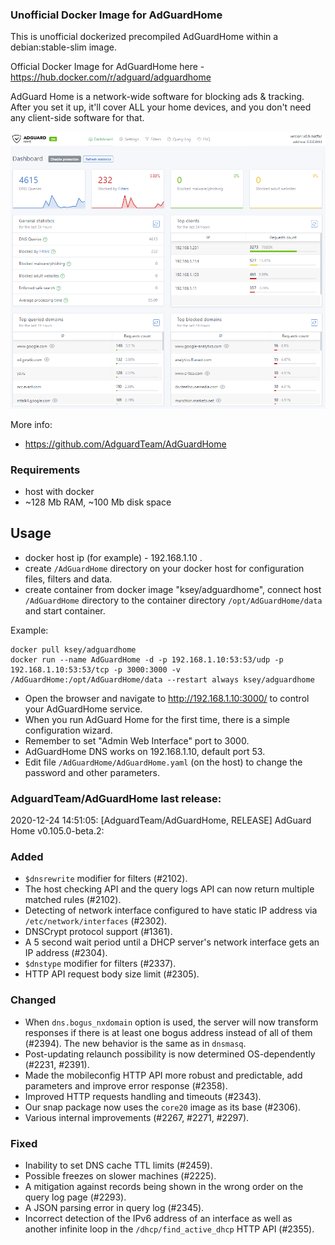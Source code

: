 ### Unofficial Docker Image for AdGuardHome
This is unofficial dockerized precompiled AdGuardHome within a debian:stable-slim image.

Official Docker Image for AdGuardHome here - https://hub.docker.com/r/adguard/adguardhome

AdGuard Home is a network-wide software for blocking ads & tracking. After you set it up, it'll cover ALL your home devices, and you don't need any client-side software for that.

![AdGuardHome](https://raw.githubusercontent.com/MrKsey/AdGuardHome/master/adh.PNG)

More info:
- https://github.com/AdguardTeam/AdGuardHome

### Requirements

* host with docker
* ~128 Mb RAM, ~100 Mb disk space 

## Usage

* docker host ip (for example) - 192.168.1.10 .
* create ```/AdGuardHome``` directory on your docker host for configuration files, filters and data.
* create container from docker image "ksey/adguardhome", connect host ```/AdGuardHome``` directory to the container directory ```/opt/AdGuardHome/data``` and start container.

Example:
```
docker pull ksey/adguardhome
docker run --name AdGuardHome -d -p 192.168.1.10:53:53/udp -p 192.168.1.10:53:53/tcp -p 3000:3000 -v /AdGuardHome:/opt/AdGuardHome/data --restart always ksey/adguardhome
```

* Open the browser and navigate to http://192.168.1.10:3000/ to control your AdGuardHome service.
* When you run AdGuard Home for the first time, there is a simple configuration wizard.
* Remember to set "Admin Web Interface" port to 3000.
* AdGuardHome DNS works on 192.168.1.10, default port 53.
* Edit file ```/AdGuardHome/AdGuardHome.yaml``` (on the host) to change the password and other parameters.




































































### AdguardTeam/AdGuardHome last release:
2020-12-24 14:51:05: [AdguardTeam/AdGuardHome, RELEASE] AdGuard Home v0.105.0-beta.2:

### Added

- `$dnsrewrite` modifier for filters (#2102).
- The host checking API and the query logs API can now return multiple matched rules (#2102).
- Detecting of network interface configured to have static IP address via `/etc/network/interfaces` (#2302).
- DNSCrypt protocol support (#1361).
- A 5 second wait period until a DHCP server's network interface gets an IP address (#2304).
- `$dnstype` modifier for filters (#2337).
- HTTP API request body size limit (#2305).

### Changed

- When `dns.bogus_nxdomain` option is used, the server will now transform responses if there is at least one bogus address instead of all of them (#2394).  The new behavior is the same as in `dnsmasq`.
- Post-updating relaunch possibility is now determined OS-dependently (#2231, #2391).
- Made the mobileconfig HTTP API more robust and predictable, add parameters and improve error response (#2358).
- Improved HTTP requests handling and timeouts (#2343).
- Our snap package now uses the `core20` image as its base (#2306).
- Various internal improvements (#2267, #2271, #2297).

### Fixed

- Inability to set DNS cache TTL limits (#2459).
- Possible freezes on slower machines (#2225).
- A mitigation against records being shown in the wrong order on the query log page (#2293).
- A JSON parsing error in query log (#2345).
- Incorrect detection of the IPv6 address of an interface as well as another infinite loop in the `/dhcp/find_active_dhcp` HTTP API (#2355).
